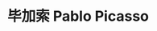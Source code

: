 ---
description: 毕加索的作品及这些作品的相关背景介绍。
layout: post
results:
- primaryGenreName: Reference
  version: '1.0'
  trackViewUrl: https://itunes.apple.com/cn/app/bi-jia-suo-pablo-picasso/id664391827?mt=8&uo=4
  artworkUrl100: http://a1315.phobos.apple.com/us/r1000/056/Purple/v4/ef/b8/50/efb85012-2ba7-21ee-34d1-f932e45c278b/mzl.gxjidnen.png
  artworkUrl60: http://a1526.phobos.apple.com/us/r1000/000/Purple6/v4/52/26/7a/52267ad1-93b5-6374-bdd8-82105f4d17b5/icon57.png
  userRatingCountForCurrentVersion: 1
  sellerName: WEI YAO
  supportedDevices:
  - iPadFourthGen4G
  - iPadFourthGen
  - iPodTouchFifthGen
  - iPodTouchourthGen
  - iPadWifi
  - iPadThirdGen
  - iPhone4
  - iPad2Wifi
  - iPad23G
  - iPadMini
  - iPodTouchThirdGen
  - iPad3G
  - iPhone-3GS
  - iPadMini4G
  - iPadThirdGen4G
  - iPhone5
  - iPhone4S
  genres:
  - 参考
  - 教育
  trackName: 毕加索 Pablo Picasso
  description: "欢迎来到毕加索应用。我们在这个版本中重新设计了很多模块，我们希望能够给您带来在苹果平台上最好的艺术体验。\n\n这个互动艺术应用献给伟大的西班牙画家毕加索，以及喜欢艺术的你们。\n\n核心功能:\n1.
    完整收录高清艺术作品\n-我们的高清艺术作品完美利用了苹果的视网膜显示技术，在屏幕上经典艺术栩栩如生。\n\n2. 艺术家互动时间线\n-我们在设计过程中，发现静态的展示一个艺术家的传记不是很有趣。因此我们给时间线加了一个简单的互动，您不仅可以看到不同年份发生的时间，您还可以在地图上看到这个时间在哪里发生。另外，您可以听到艺术家名字正确的发音。\n\n3.
    博物馆互动地图\n-在地图上您可以看到世界上最伟大的作品都在哪些角落。\n\n4. 收藏您最喜欢的作品，随时随地离线查看\n\n5. iPad/iPhone
    兼容，只用购买一次，多个设备上都可以使用\n\n很酷的功能\n-艺术家名字发音\n-三个互动 fun facts \n-艺术作品research
    center\n\n关于Art Cloud：\n我们一直关注艺术在苹果平台上的呈现。艺术家系列软件是我们倾力推出的经典应用。我们不仅仅希望提供最全的收录、最好的图片质量，我们也希望您能够看懂更多的艺术作品，能够和朋友、家人分享艺术。如果您有更好的建议，请告诉我们。\n\n更多的信息您可以关注我们的网站：\nArt
    Cloud:  artcloudapp.com\n\n真度交互实验室:  zhendu.net"
  price: 0
  trackId: 664391827
  releaseDate: '2013-07-10T10:10:32Z'
  screenshotUrls:
  - http://a1.mzstatic.com/us/r1000/054/Purple6/v4/ad/e9/cc/ade9ccfe-063f-c01a-0c36-488ec86361e5/mzl.bomftxza.1136x1136-75.jpg
  - http://a5.mzstatic.com/us/r1000/033/Purple4/v4/36/81/9d/36819d22-bfc7-f3f3-c558-706eb5a85b47/mzl.ndyeqcxq.1136x1136-75.jpg
  - http://a4.mzstatic.com/us/r1000/009/Purple6/v4/ff/34/17/ff341778-69e1-30ee-08c8-63652278167a/mzl.dixqfgwq.1136x1136-75.jpg
  - http://a4.mzstatic.com/us/r1000/003/Purple6/v4/ba/dc/0b/badc0b9b-8330-ec1a-cd45-4c243b0e14a2/mzl.fsskbrey.1136x1136-75.jpg
  - http://a3.mzstatic.com/us/r1000/030/Purple4/v4/8c/f6/cb/8cf6cb22-c160-c061-3b2d-df855ce623bb/mzl.mqwodhrt.1136x1136-75.jpg
  artistViewUrl: https://itunes.apple.com/cn/artist/wei-yao/id492594318?uo=4
  primaryGenreId: 6006
  averageUserRatingForCurrentVersion: 5
  kind: software
  fileSizeBytes: '41483588'
  bundleId: org.mokoo.picasso
  sellerUrl: http://artcloudapp.com
  trackContentRating: 12+
  artistName: WEI YAO
  trackCensoredName: 毕加索 Pablo Picasso
  isGameCenterEnabled: false
  contentAdvisoryRating: 12+
  languageCodesISO2A:
  - EN
  features:
  - iosUniversal
  wrapperType: software
  artworkUrl512: http://a1315.phobos.apple.com/us/r1000/056/Purple/v4/ef/b8/50/efb85012-2ba7-21ee-34d1-f932e45c278b/mzl.gxjidnen.png
  formattedPrice: 免费
  artistId: 492594318
  genreIds:
  - '6006'
  - '6017'
  currency: CNY
  ipadScreenshotUrls:
  - http://a1.mzstatic.com/us/r1000/042/Purple6/v4/db/12/3b/db123bcd-1ddd-382d-8141-42854013d6fb/mzl.swcwghmt.480x480-75.jpg
  - http://a4.mzstatic.com/us/r1000/053/Purple4/v4/76/ce/5a/76ce5a12-397c-146e-1ec0-6a86dfd56a43/mzl.rtqcqhms.480x480-75.jpg
  - http://a5.mzstatic.com/us/r1000/011/Purple6/v4/ca/0a/74/ca0a7444-3aac-da8f-14fe-959b77dd7e53/mzl.oeusefsk.480x480-75.jpg
  - http://a4.mzstatic.com/us/r1000/001/Purple6/v4/f9/2f/6f/f92f6f6f-db5a-8828-46be-b7aa33123b20/mzl.pbnoidcc.480x480-75.jpg
  - http://a3.mzstatic.com/us/r1000/042/Purple6/v4/88/ee/e8/88eee87d-a508-f6d8-ee79-09487565c666/mzl.qtjnwtgu.480x480-75.jpg
category: 参考
tags: tag1
resultCount: 1
title: 毕加索 Pablo Picasso

---